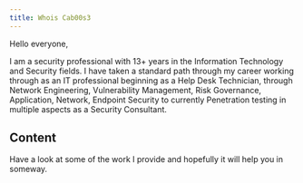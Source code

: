 ```yaml
---
title: Whois Cab00s3
---
```


Hello everyone, 

I am a security professional with 13+ years in the Information Technology and Security fields. I have taken a standard path through my career working through as an IT professional beginning as a Help Desk Technician, through Network Engineering, Vulnerability Management, Risk Governance, Application, Network, Endpoint Security to currently Penetration testing in multiple aspects as a Security Consultant.


## Content

Have a look at some of the work I provide and hopefully it will help you in someway.
